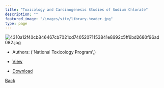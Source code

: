 ```yaml
---
title: "Toxicology and Carcinogenesis Studies of Sodium Chlorate"
description: ""
featured_image: "/images/site/library-header.jpg"
type: page
---
```


![4310a12f40cb846467cb7021cd74052071153841e8692c5ff6bd2680f96ad082.jpg](https://drive.google.com/uc?export=view&id=1Wm9Rr1M0o-OK2Hm5jHY_1xjl9gAJh5nI)
* Authors: ('National Toxicology Program',)
* <a href="https://drive.google.com/uc?export=view&id=1frG_9wx5c4whZ4yNzZ503_yPnNEplDbc" target="_blank">View</a>

* [Download](https://drive.google.com/uc?export=download&id=1frG_9wx5c4whZ4yNzZ503_yPnNEplDbc)

[Back](/library/)
